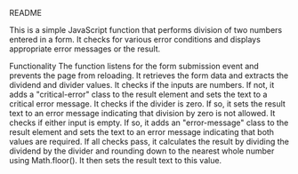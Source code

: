 README

This is a simple JavaScript function that performs division of two numbers entered in a form. It checks for various error conditions and displays appropriate error messages or the result.

Functionality
The function listens for the form submission event and prevents the page from reloading.
It retrieves the form data and extracts the dividend and divider values.
It checks if the inputs are numbers. If not, it adds a "critical-error" class to the result element and sets the text to a critical error message.
It checks if the divider is zero. If so, it sets the result text to an error message indicating that division by zero is not allowed.
It checks if either input is empty. If so, it adds an "error-message" class to the result element and sets the text to an error message indicating that both values are required.
If all checks pass, it calculates the result by dividing the dividend by the divider and rounding down to the nearest whole number using Math.floor(). It then sets the result text to this value.